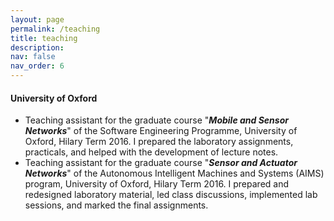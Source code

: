 ```yaml
---
layout: page
permalink: /teaching
title: teaching
description: 
nav: false
nav_order: 6
---
```




<h4>University of Oxford</h4>

- Teaching assistant for the graduate course "**_Mobile and Sensor Networks_**" of the Software Engineering Programme, University of Oxford, Hilary Term 2016. I prepared the laboratory assignments, practicals, and helped with the development of lecture notes.
- Teaching assistant for the graduate course "**_Sensor and Actuator Networks_**" of the Autonomous Intelligent Machines and Systems (AIMS) program, University of Oxford, Hilary Term 2016. I prepared and redesigned laboratory material, led class discussions, implemented lab sessions, and marked the final assignments.
